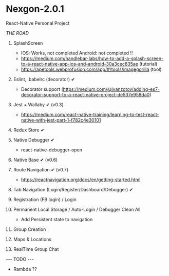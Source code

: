 # Nexgon-2.0.1
React-Native Personal Project

*THE ROAD*

1) SplashScreen
   - IOS: Works, not completed Android: not completed !! 
   - https://medium.com/handlebar-labs/how-to-add-a-splash-screen-to-a-react-native-app-ios-and-android-30a3cec835ae (tutorial)
   - https://apetools.webprofusion.com/app/#/tools/imagegorilla (tool)
   
2) Eslint, .babelrc (decorator) ✔
    - Decorator support (https://medium.com/@ivanzotov/adding-es7-decorator-support-to-a-react-native-project-de537e958da0)

3) Jest + Wallaby ✔ (v0.3)
    - https://medium.com/react-native-training/learning-to-test-react-native-with-jest-part-1-f782c4e30101

4) Redux Store ✔

5) Native Debugger ✔
    - react-native-debugger-open

6) Native Base ✔ (v0.6)

7) Route Navigation ✔ (v0.7)
    - https://reactnavigation.org/docs/en/getting-started.html

8) Tab Navigation (Login/Register/Dashboard/Debugger) ✔

9) Registration (FB login) / Login

10) Permanent Local Storage / Auto-Login / Debugger Clean All
    - Add Persistent state to navigation    

11) Group Creation

13) Maps & Locations

14) RealTime Group Chat

 --- TODO ---
   
   - Rambda ??
